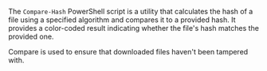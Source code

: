 The `Compare-Hash` PowerShell script is a utility that calculates the hash of a file using a specified algorithm and compares it to a provided hash. It provides a color-coded result indicating whether the file's hash matches the provided one.

Compare is used to ensure that downloaded files haven't been tampered with. 

